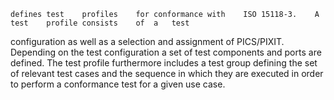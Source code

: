 	defines	test	profiles	for	conformance	with	ISO	15118‐3.	A	test	profile	consists	of	a	test
configuration	as	well	as	a	selection	and	assignment	of	PICS/PIXIT.	Depending	on	the	test	configuration	a
set	of	test	components	and	ports	are	defined.	The	test	profile	furthermore	includes	a	test	group	defining
the	 set	 of	 relevant	 test	 cases	 and	 the	 sequence	 in	 which	 they	 are	 executed	 in	 order	 to	 perform	 a
conformance	test	for	a	given	use	case.